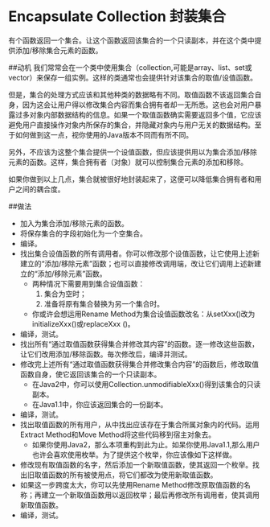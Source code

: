 # Encapsulate Collection 封装集合

有个函数返回一个集合。让这个函数返回该集合的一个只读副本，并在这个类中提供添加/移除集合元素的函数。

##动机
我们常常会在一个类中使用集合（collection,可能是array、list、set或vector）来保存一组实例。这样的类通常也会提供针对该集合的取值/设值函数。

但是，集合的处理方式应该和其他种类的数据略有不同。取值函数不该返回集合自身，因为这会让用户得以修改集合内容而集合拥有者却一无所悉。这也会对用户暴露过多对象内部数据结构的信息。如果一个取值函数确实需要返回多个值，它应该避免用户直接操作对象内所保存的集合，并隐藏对象内与用户无关的数据结构。至于如何做到这一点，视你使用的Java版本不同而有所不同。

另外，不应该为这整个集合提供一个设值函数，但应该提供用以为集合添加/移除元素的函数。这样，集合拥有者（对象）就可以控制集合元素的添加和移除。

如果你做到以上几点，集合就被很好地封装起来了，这便可以降低集合拥有者和用户之间的耦合度。

##做法
* 加入为集合添加/移除元素的函数。
* 将保存集合的字段初始化为一个空集合。
* 编译。
* 找出集合设值函数的所有调用者。你可以修改那个设值函数，让它使用上述新建立的“添加/移除元素”函数；也可以直接修改调用端，改让它们调用上述新建立的“添加/移除元素”函数。
  * 两种情况下需要用到集合设值函数：
    1. 集合为空时；
    2. 准备将原有集合替换为另一个集合时。
  * 你或许会想运用Rename Method为集合设值函数改名：从setXxx()改为initializeXxx()或replaceXxx ()。
* 编译，测试。
* 找出所有“通过取值函数获得集合并修改其内容”的函数。逐一修改这些函数，让它们改用添加/移除函数。毎次修改后，编译并测试。
* 修改完上述所有“通过取值函数获得集合并修改集合内容”的函数后，修改取值函数自身，使它返回该集合的一个只读副本。
  * 在Java2中，你可以使用Collection.unmodifiableXxx()得到该集合的只读副本。
  * 在Java1.1中，你应该返回集合的一份副本。
* 编译，测试。
* 找出取值函数的所有用户，从中找出应该存在于集合所属对象内的代码。运用Extract Method和Move Method将这些代码移到宿主对象去。
  * 如果你使用Java2，那么本项重构到此为止。如杲你使用Java1.1,那么用户也许会喜欢使用枚举。为了提供这个枚举，你应该像如下这样做。
* 修改现有取值函数的名字，然后添加一个新取值函数，使其返回一个枚举。找出旧取值函数的所有被使用点，将它们都改为使用新取值函数。
* 如果这一步跨度太大，你可以先使用Rename Method修改原取值函数的名称；再建立一个新取值函数用以返回枚举；最后再修改所有调用者，使其调用新取值函数。
* 编译，测试。